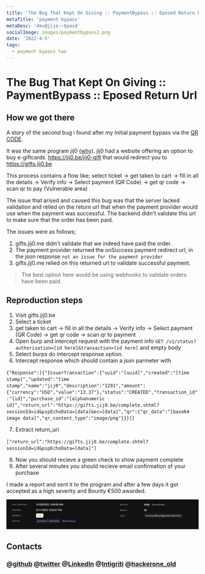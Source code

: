 ```yaml
---
title: 'The Bug That Kept On Giving :: PaymentBypass :: Eposed Return Url'
metaTitle: 'payment bypass'
metaDesc: 'dev@jijo:~$paid'
socialImage: images/paymentbypass2.png
date: '2022-4-5'
tags:
  - payment bypass two
---
```


# The Bug That Kept On Giving :: PaymentBypass :: Eposed Return Url

## How we got there

A story of the second bug i found after my Initial payment bypass via the [QR CODE](/post/PaymentBypassOne).

It was the same program jij0 [(why)](/post/why). jij0 had a website offering an option to buy e-giftcards. <https://jij0.be/jij0-gift> that would redirect you to <https://gifts.jij0.be>

This process contains a flow like;
select ticket -> get taken to cart -> fill in all the details -> Verify info -> Select payment (QR Code) -> get qr code -> scan qr to pay (Vulnerable area)

The issue that arised and caused this bug was that the server lacked validation and relied on the return url that when the payment provider would use when the payment was successful.
The backend didn't validate this url to make sure that the order has been paid.

The issues were as follows;
1. gifts.jij0.me didn't validate that we indeed have paid the order.
2. The payment provider returned the onSuccess payment redirect url, in the json response `not an issue for the payment provider `
3. gifts.jij0.me relied on this returned url to validate successful payment.

> The best option here would be using webhooks to validate orders have been paid.

## Reproduction steps

1. Visit gifts.jij0.be
2. Select a ticket
3. get taken to cart -> fill in all the details -> Verify info -> Select payment (QR Code) -> get qr code -> scan qr to payment
4. Open burp and intercept request with the payment info
`GET /v1/status?authorisation=[id here]&transaction=[id here]`
and empty body
5. Select burps do intercept response option.
6. Intercept response which should contain a json parmeter with

`{"Response":[{"IssuerTransaction":{"uuid":"[uuid]","created":"[time stamp]","updated":"time stamp","name":"jij0","description":"1291","amount":{"currency":"USD","value":"13.37"},"status":"CREATED","transaction_id":"[id]","purchase_id":"[alphanumeric id]","return_url":"https://gifts.jij0.be/complete.shtml?sessionId=id&pspEchoData=[data]&ec=[data]","qr":{"qr_data":"[base64 image data]","qr_content_type":"image/png"}}}]}`

7. Extract return_url

`["return_url":"https://gifts.jij0.be/complete.shtml?sessionId=id&pspEchoData=[data]"]`

8. Now you should recieve a green check to show payment complete
9. After several minutes you should recieve email confirmation of your purchase

I made a report and sent it to the program and after a few days it got accepted as a high severity and Bounty €500 awarded.

![basic](/images/poc/accepted2.png)

## Contacts

### @[github](https://github.com/crypt0g30rgy)  @[twitter](https://twitter.com/crypt0g30rgy) @[LinkedIn](https://www.linkedin.com/in/george-maina-waithaka-95a465214/)   @[Intigriti](https://app.intigriti.com/profile/g30rgyth3d4rk) @[hackerone_old](https://hackerone.com/crypt0p3n3tr4t0r?type=user)
